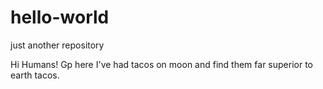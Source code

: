 # hello-world
just another repository

Hi Humans!
Gp here
I've had tacos on moon and find them far superior to earth tacos.
